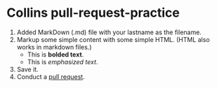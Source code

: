 # Collins pull-request-practice

1. Added MarkDown (.md) file with your lastname as the filename.
2. Markup some simple content with some simple HTML. (HTML also works in markdown files.)
   - This is <strong>bolded text</strong>.
   - This is <em>emphasized text</em>.
3. Save it.
4. Conduct a [pull request](https://guides.github.com/activities/forking/#making-a-pull-request).
